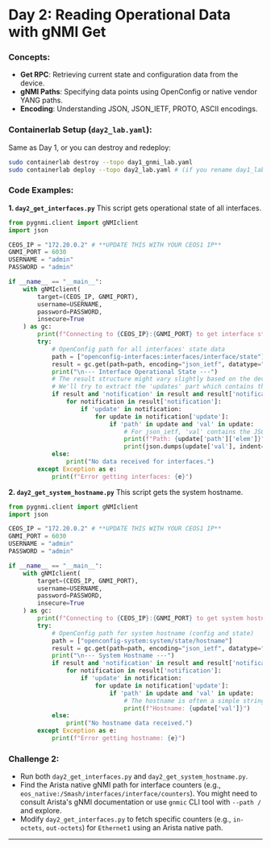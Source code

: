 # Day 2: Reading Operational Data with gNMI Get

### Concepts:

  * **Get RPC**: Retrieving current state and configuration data from the device.
  * **gNMI Paths**: Specifying data points using OpenConfig or native vendor YANG paths.
  * **Encoding**: Understanding JSON, JSON\_IETF, PROTO, ASCII encodings.

### Containerlab Setup (`day2_lab.yaml`):

Same as Day 1, or you can destroy and redeploy:

```bash
sudo containerlab destroy --topo day1_gnmi_lab.yaml
sudo containerlab deploy --topo day2_lab.yaml # (if you rename day1_lab.yaml)
```

### Code Examples:

**1. `day2_get_interfaces.py`**
This script gets operational state of all interfaces.

```python
from pygnmi.client import gNMIclient
import json

CEOS_IP = "172.20.0.2" # **UPDATE THIS WITH YOUR CEOS1 IP**
GNMI_PORT = 6030
USERNAME = "admin"
PASSWORD = "admin"

if __name__ == "__main__":
    with gNMIclient(
        target=(CEOS_IP, GNMI_PORT),
        username=USERNAME,
        password=PASSWORD,
        insecure=True
    ) as gc:
        print(f"Connecting to {CEOS_IP}:{GNMI_PORT} to get interface state...")
        try:
            # OpenConfig path for all interfaces' state data
            path = ["openconfig-interfaces:interfaces/interface/state"]
            result = gc.get(path=path, encoding="json_ietf", datatype="state")
            print("\n--- Interface Operational State ---")
            # The result structure might vary slightly based on the device's gNMI implementation.
            # We'll try to extract the 'updates' part which contains the data.
            if result and 'notification' in result and result['notification']:
                for notification in result['notification']:
                    if 'update' in notification:
                        for update in notification['update']:
                            if 'path' in update and 'val' in update:
                                # For json_ietf, 'val' contains the JSON data
                                print(f"Path: {update['path']['elem']}")
                                print(json.dumps(update['val'], indent=2))
            else:
                print("No data received for interfaces.")
        except Exception as e:
            print(f"Error getting interfaces: {e}")

```

**2. `day2_get_system_hostname.py`**
This script gets the system hostname.

```python
from pygnmi.client import gNMIclient
import json

CEOS_IP = "172.20.0.2" # **UPDATE THIS WITH YOUR CEOS1 IP**
GNMI_PORT = 6030
USERNAME = "admin"
PASSWORD = "admin"

if __name__ == "__main__":
    with gNMIclient(
        target=(CEOS_IP, GNMI_PORT),
        username=USERNAME,
        password=PASSWORD,
        insecure=True
    ) as gc:
        print(f"Connecting to {CEOS_IP}:{GNMI_PORT} to get system hostname...")
        try:
            # OpenConfig path for system hostname (config and state)
            path = ["openconfig-system:system/state/hostname"]
            result = gc.get(path=path, encoding="json_ietf", datatype="state")
            print("\n--- System Hostname ---")
            if result and 'notification' in result and result['notification']:
                for notification in result['notification']:
                    if 'update' in notification:
                        for update in notification['update']:
                            if 'path' in update and 'val' in update:
                                # The hostname is often a simple string value
                                print(f"Hostname: {update['val']}")
            else:
                print("No hostname data received.")
        except Exception as e:
            print(f"Error getting hostname: {e}")

```

### Challenge 2:

  * Run both `day2_get_interfaces.py` and `day2_get_system_hostname.py`.
  * Find the Arista native gNMI path for interface counters (e.g., `eos_native:/Smash/interfaces/interface/counters`). You might need to consult Arista's gNMI documentation or use `gnmic` CLI tool with `--path /` and explore.
  * Modify `day2_get_interfaces.py` to fetch specific counters (e.g., `in-octets`, `out-octets`) for `Ethernet1` using an Arista native path.

-----
